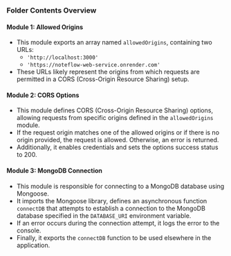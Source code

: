 ### Folder Contents Overview

#### Module 1: Allowed Origins
- This module exports an array named `allowedOrigins`, containing two URLs:
  - `'http://localhost:3000'`
  - `'https://noteflow-web-service.onrender.com'`
- These URLs likely represent the origins from which requests are permitted in a CORS (Cross-Origin Resource Sharing) setup.

#### Module 2: CORS Options
- This module defines CORS (Cross-Origin Resource Sharing) options, allowing requests from specific origins defined in the `allowedOrigins` module.
- If the request origin matches one of the allowed origins or if there is no origin provided, the request is allowed. Otherwise, an error is returned.
- Additionally, it enables credentials and sets the options success status to 200.

#### Module 3: MongoDB Connection
- This module is responsible for connecting to a MongoDB database using Mongoose.
- It imports the Mongoose library, defines an asynchronous function `connectDB` that attempts to establish a connection to the MongoDB database specified in the `DATABASE_URI` environment variable.
- If an error occurs during the connection attempt, it logs the error to the console.
- Finally, it exports the `connectDB` function to be used elsewhere in the application.